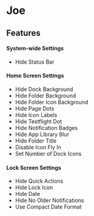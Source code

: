 # Joe 

## Features

#### System-wide Settings
* Hide Status Bar

#### Home Screen Settings
* Hide Dock Background
* Hide Folder Background
* Hide Folder Icon Background
* Hide Page Dots
* Hide Icon Labels
* Hide Testflight Dot
* Hide Notification Badges
* Hide App Library Blur
* Hide Folder Title
* Disable Icon Fly In
* Set Number of Dock Icons

#### Lock Screen Settings
* Hide Quick Actions
* Hide Lock Icon
* Hide Date
* Hide No Older Notifications
* Use Compact Date Format
